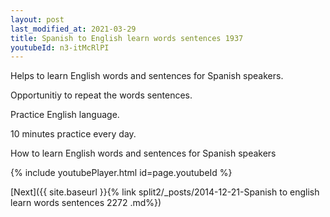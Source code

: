 ```yaml
---
layout: post
last_modified_at: 2021-03-29
title: Spanish to English learn words sentences 1937 
youtubeId: n3-itMcRlPI
---
```

 
 
Helps to learn English words and sentences for Spanish speakers.

Opportunitiy to repeat the words sentences. 

Practice English language. 
 
10 minutes practice every day. 
 
How to learn English words and sentences for Spanish speakers 
 
{% include youtubePlayer.html id=page.youtubeId %}
 
 
[Next]({{ site.baseurl }}{% link  split2/_posts/2014-12-21-Spanish to english learn words sentences 2272 .md%})
 
